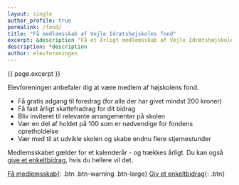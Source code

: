 ```yaml
---
layout: single
author_profile: true
permalink: /fond/
title: "Få medlemsskab af Vejle Idrætshøjskoles fond"
excerpt: &description "Få et årligt medlemsskab af Vejle Idrætshøjskoles fond og vær med til at sikre endnu flere stjernestunder på skolen."
description: *description
author: elevforeningen
---
```


{{ page.excerpt }}

Elevforeningen anbefaler dig at være medlem af højskolens fond.

- Få gratis adgang til foredrag (for alle der har givet mindst 200 kroner)
- Få fast årligt skattefradrag for dit bidrag
- Bliv inviteret til relevante arrangementer på skolen
- Vær en del af holdet på 100 som er nødvendige for fondens opretholdelse
- Vær med til at udvikle skolen og skabe endnu flere stjernestunder

Medlemsskabet gælder for et kalenderår - og trækkes årligt. Du kan også [give et enkeltbidrag](http://fond.vih.dk/bidrag/), hvis du hellere vil det.

[Få medlemsskab](http://fond.vih.dk/medlem/){: .btn .btn-warning .btn-large} [Giv et enkeltbidrag](http://fond.vih.dk/bidrag/){: .btn}
